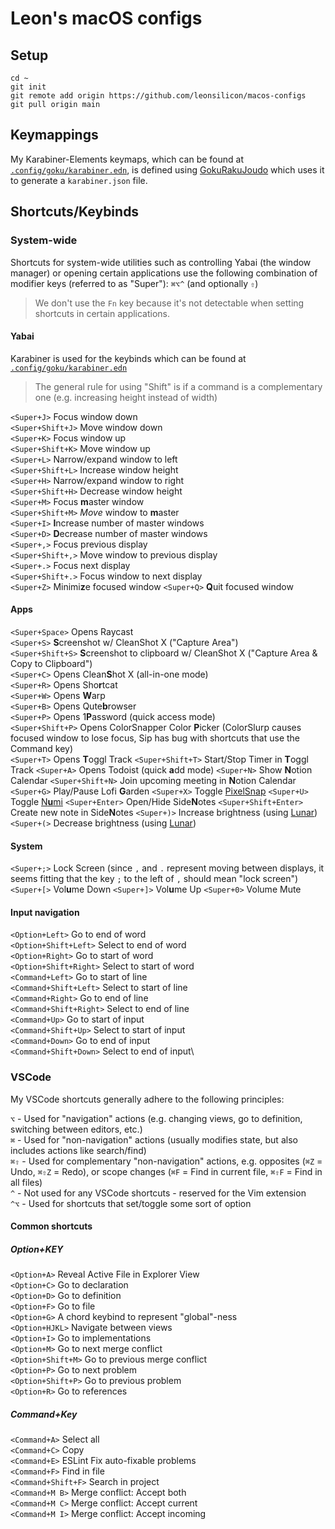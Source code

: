 # Leon's macOS configs

## Setup

```shell
cd ~
git init
git remote add origin https://github.com/leonsilicon/macos-configs
git pull origin main
```

## Keymappings

My Karabiner-Elements keymaps, which can be found at [`.config/goku/karabiner.edn`](./.config/goku/karabiner.edn), is defined using [GokuRakuJoudo](https://github.com/yqrashawn/GokuRakuJoudo) which uses it to generate a `karabiner.json` file.

## Shortcuts/Keybinds

### System-wide

Shortcuts for system-wide utilities such as controlling Yabai (the window manager) or opening certain applications use the following combination of modifier keys (referred to as "Super"): `⌘⌥^` (and optionally `⇧`)

> We don't use the `Fn` key because it's not detectable when setting shortcuts in certain applications.

#### Yabai

Karabiner is used for the keybinds which can be found at [`.config/goku/karabiner.edn`](./.config/goku/karabiner.edn)

> The general rule for using "Shift" is if a command is a complementary one (e.g. increasing height instead of width)

`<Super+J>` Focus window down\
`<Super+Shift+J>` Move window down\
`<Super+K>` Focus window up\
`<Super+Shift+K>` Move window up\
`<Super+L>` Narrow/expand window to left\
`<Super+Shift+L>` Increase window height\
`<Super+H>` Narrow/expand window to right\
`<Super+Shift+H>` Decrease window height\
`<Super+M>` Focus **m**aster window\
`<Super+Shift+M>` _Move_ window to **m**aster\
`<Super+I>` **I**ncrease number of master windows\
`<Super+D>` **D**ecrease number of master windows\
`<Super+,>` Focus previous display\
`<Super+Shift+,>` Move window to previous display\
`<Super+.>` Focus next display\
`<Super+Shift+.>` Focus window to next display\
`<Super+Z>` Minimi**z**e focused window
`<Super+Q>` **Q**uit focused window

#### Apps

`<Super+Space>` Opens Raycast\
`<Super+S>` **S**creenshot w/ CleanShot X ("Capture Area")\
`<Super+Shift+S>` **S**creenshot to clipboard w/ CleanShot X ("Capture Area & Copy to Clipboard")\
`<Super+C>` Opens Clean**S**hot X (all-in-one mode)\
`<Super+R>` Opens Sho**r**tcat\
`<Super+W>` Opens **W**arp\
`<Super+B>` Opens Qute**b**rowser\
`<Super+P>` Opens 1**P**assword (quick access mode)\
`<Super+Shift+P>` Opens ColorSnapper Color **P**icker (ColorSlurp causes focused window to lose focus, Sip has bug with shortcuts that use the Command key)\
`<Super+T>` Opens **T**oggl Track
`<Super+Shift+T>` Start/Stop Timer in **T**oggl Track
`<Super+A>` Opens Todoist (quick **a**dd mode)
`<Super+N>` Show **N**otion Calendar
`<Super+Shift+N>` Join upcoming meeting in **N**otion Calendar
`<Super+G>` Play/Pause Lofi **G**arden
`<Super+X>` Toggle [PixelSnap](https://getpixelsnap.com)
`<Super+U>` Toggle [N**u**mi](https://numi.app)
`<Super+Enter>` Open/Hide Side**N**otes 
`<Super+Shift+Enter>` Create new note in Side**N**otes
`<Super+)>` Increase brightness (using [Lunar](https://lunar.fyi))
`<Super+(>` Decrease brightness (using [Lunar](https://lunar.fyi))

#### System

`<Super+;>` Lock Screen (since `,` and `.` represent moving between displays, it seems fitting that the key `;` to the left of `,` should mean "lock screen")
`<Super+[>` Vol**u**me Down
`<Super+]>` Vol**u**me Up
`<Super+0>` Volume Mute

#### Input navigation

`<Option+Left>` Go to end of word\
`<Option+Shift+Left>` Select to end of word\
`<Option+Right>` Go to start of word\
`<Option+Shift+Right>` Select to start of word\
`<Command+Left>` Go to start of line\
`<Command+Shift+Left>` Select to start of line\
`<Command+Right>` Go to end of line\
`<Command+Shift+Right>` Select to end of line\
`<Command+Up>` Go to start of input\
`<Command+Shift+Up>` Select to start of input\
`<Command+Down>` Go to end of input\
`<Command+Shift+Down>` Select to end of input\

### VSCode

My VSCode shortcuts generally adhere to the following principles:

`⌥` - Used for "navigation" actions (e.g. changing views, go to definition, switching between editors, etc.)\
`⌘` - Used for "non-navigation" actions (usually modifies state, but also includes actions like search/find)\
`⌘⇧` - Used for complementary "non-navigation" actions, e.g. opposites (`⌘Z` = Undo, `⌘⇧Z` = Redo), or scope changes (`⌘F` = Find in current file, `⌘⇧F` = Find in all files)\
`^` - Not used for any VSCode shortcuts - reserved for the Vim extension\
`^⌥` - Used for shortcuts that set/toggle some sort of option

#### Common shortcuts

##### Option+KEY

`<Option+A>` Reveal Active File in Explorer View\
`<Option+C>` Go to declaration\
`<Option+D>` Go to definition\
`<Option+F>` Go to file\
`<Option+G>` A chord keybind to represent "global"-ness\
`<Option+HJKL>` Navigate between views\
`<Option+I>` Go to implementations\
`<Option+M>` Go to next merge conflict\
`<Option+Shift+M>` Go to previous merge conflict\
`<Option+P>` Go to next problem\
`<Option+Shift+P>` Go to previous problem\
`<Option+R>` Go to references

##### Command+Key

`<Command+A>` Select all\
`<Command+C>` Copy\
`<Command+E>` ESLint Fix auto-fixable problems\
`<Command+F>` Find in file\
`<Command+Shift+F>` Search in project\
`<Command+M B>` Merge conflict: Accept both\
`<Command+M C>` Merge conflict: Accept current\
`<Command+M I>` Merge conflict: Accept incoming

